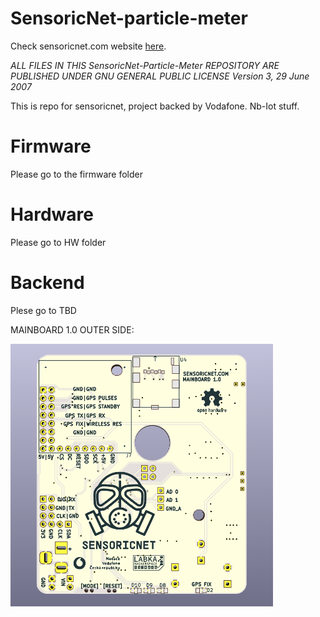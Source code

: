 # SensoricNet-particle-meter

Check sensoricnet.com website [here](https://www.sensoricnet.com).


*ALL FILES IN THIS SensoricNet-Particle-Meter REPOSITORY ARE PUBLISHED UNDER GNU GENERAL PUBLIC LICENSE Version 3, 29 June 2007*

This is repo for sensoricnet, project backed by Vodafone. Nb-Iot stuff.

# Firmware
Please go to the firmware folder

# Hardware
Please go to HW folder

# Backend
Plese go to TBD

MAINBOARD 1.0 OUTER SIDE:

![OUTER SIDE](hardware/pictures/mainboard_bottom(top).png)








